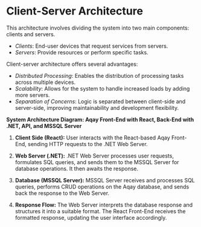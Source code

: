 # Client-Server Architecture

This architecture involves dividing the system into two main components: clients and servers. 

- *Clients*: End-user devices that request services from servers.
- *Servers*: Provide resources or perform specific tasks.

Client-server architecture offers several advantages:

- *Distributed Processing*: Enables the distribution of processing tasks across multiple devices.
- *Scalability*: Allows for the system to handle increased loads by adding more servers.
- *Separation of Concerns*: Logic is separated between client-side and server-side, improving maintainability and development flexibility.

**System Architecture Diagram: Aqay Front-End with React, Back-End with .NET, API, and MSSQL Server**

1. **Client Side (React):** User interacts with the React-based Aqay Front-End, sending HTTP requests to the .NET Web Server.

2. **Web Server (.NET):** .NET Web Server processes user requests, formulates SQL queries, and sends them to the MSSQL Server for database operations. It then awaits the response.

3. **Database (MSSQL Server):** MSSQL Server receives and processes SQL queries, performs CRUD operations on the Aqay database, and sends back the response to the Web Server.

4. **Response Flow:** The Web Server interprets the database response and structures it into a suitable format. The React Front-End receives the formatted response, updating the user interface accordingly.
